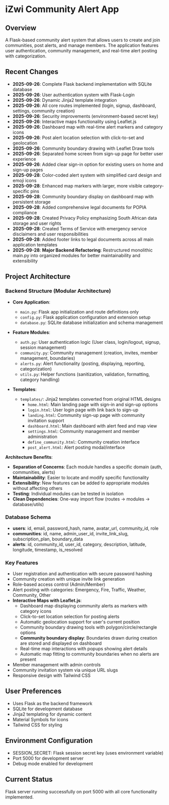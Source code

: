 # iZwi Community Alert App

## Overview
A Flask-based community alert system that allows users to create and join communities, post alerts, and manage members. The application features user authentication, community management, and real-time alert posting with categorization.

## Recent Changes
- **2025-09-26**: Complete Flask backend implementation with SQLite database
- **2025-09-26**: User authentication system with Flask-Login
- **2025-09-26**: Dynamic Jinja2 template integration
- **2025-09-26**: All core routes implemented (login, signup, dashboard, settings, community creation)
- **2025-09-26**: Security improvements (environment-based secret key)
- **2025-09-26**: Interactive maps functionality using Leaflet.js
- **2025-09-26**: Dashboard map with real-time alert markers and category icons
- **2025-09-26**: Post alert location selection with click-to-set and geolocation
- **2025-09-26**: Community boundary drawing with Leaflet Draw tools
- **2025-09-26**: Separated home screen from sign-up page for better user experience
- **2025-09-26**: Added clear sign-in option for existing users on home and sign-up pages
- **2025-09-28**: Color-coded alert system with simplified card design and emoji icons
- **2025-09-28**: Enhanced map markers with larger, more visible category-specific pins
- **2025-09-28**: Community boundary display on dashboard map with persistent storage
- **2025-09-28**: Added comprehensive legal documents for POPIA compliance
- **2025-09-28**: Created Privacy Policy emphasizing South African data storage and user rights
- **2025-09-28**: Created Terms of Service with emergency service disclaimers and user responsibilities
- **2025-09-28**: Added footer links to legal documents across all main application templates
- **2025-09-28**: **Major Backend Refactoring**: Restructured monolithic main.py into organized modules for better maintainability and extensibility

## Project Architecture
### Backend Structure (Modular Architecture)
- **Core Application**:
  - `main.py`: Flask app initialization and route definitions only
  - `config.py`: Flask application configuration and extension setup
  - `database.py`: SQLite database initialization and schema management

- **Feature Modules**:
  - `auth.py`: User authentication logic (User class, login/logout, signup, session management)
  - `community.py`: Community management (creation, invites, member management, boundaries)
  - `alerts.py`: Alert functionality (posting, displaying, reporting, categorization)
  - `utils.py`: Helper functions (sanitization, validation, formatting, category handling)

- **Templates**:
  - `templates/`: Jinja2 templates converted from original HTML designs
    - `home.html`: Main landing page with sign-in and sign-up options
    - `login.html`: User login page with link back to sign-up
    - `landing.html`: Community sign-up page with community invitation support
    - `dashboard.html`: Main dashboard with alert feed and map view
    - `settings.html`: Community management and member administration
    - `define_community.html`: Community creation interface
    - `post_alert.html`: Alert posting modal/interface

**Architecture Benefits**:
- **Separation of Concerns**: Each module handles a specific domain (auth, communities, alerts)
- **Maintainability**: Easier to locate and modify specific functionality
- **Extensibility**: New features can be added to appropriate modules without affecting others
- **Testing**: Individual modules can be tested in isolation
- **Clean Dependencies**: One-way import flow (routes → modules → database/utils)

### Database Schema
- **users**: id, email, password_hash, name, avatar_url, community_id, role
- **communities**: id, name, admin_user_id, invite_link_slug, subscription_plan, boundary_data
- **alerts**: id, community_id, user_id, category, description, latitude, longitude, timestamp, is_resolved

### Key Features
- User registration and authentication with secure password hashing
- Community creation with unique invite link generation
- Role-based access control (Admin/Member)
- Alert posting with categories: Emergency, Fire, Traffic, Weather, Community, Other
- **Interactive Maps with Leaflet.js**:
  - Dashboard map displaying community alerts as markers with category icons
  - Click-to-set location selection for posting alerts
  - Automatic geolocation support for user's current position
  - Community boundary drawing tools with polygon/circle/rectangle options
  - **Community boundary display**: Boundaries drawn during creation are stored and displayed on dashboard
  - Real-time map interactions with popups showing alert details
  - Automatic map fitting to community boundaries when no alerts are present
- Member management with admin controls
- Community invitation system via unique URL slugs
- Responsive design with Tailwind CSS

## User Preferences
- Uses Flask as the backend framework
- SQLite for development database
- Jinja2 templating for dynamic content
- Material Symbols for icons
- Tailwind CSS for styling

## Environment Configuration
- SESSION_SECRET: Flask session secret key (uses environment variable)
- Port 5000 for development server
- Debug mode enabled for development

## Current Status
Flask server running successfully on port 5000 with all core functionality implemented.